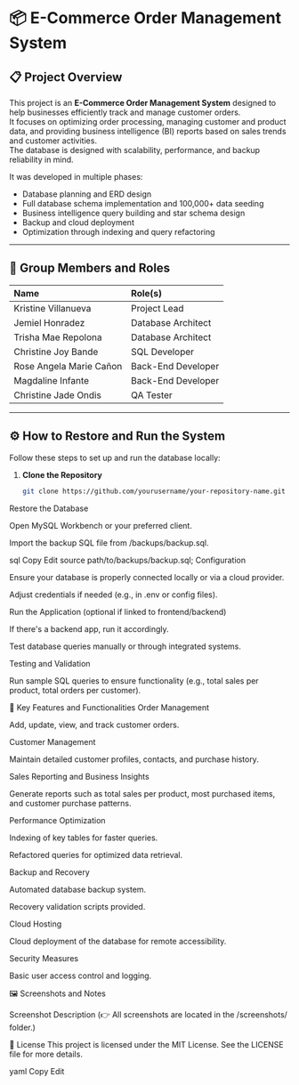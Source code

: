 # 📦 E-Commerce Order Management System

## 📋 Project Overview

This project is an **E-Commerce Order Management System** designed to help businesses efficiently track and manage customer orders.  
It focuses on optimizing order processing, managing customer and product data, and providing business intelligence (BI) reports based on sales trends and customer activities.  
The database is designed with scalability, performance, and backup reliability in mind.

It was developed in multiple phases:
- Database planning and ERD design
- Full database schema implementation and 100,000+ data seeding
- Business intelligence query building and star schema design
- Backup and cloud deployment
- Optimization through indexing and query refactoring

---

## 👥 Group Members and Roles

| Name | Role(s) |
| :--- | :------ |
| Kristine Villanueva | Project Lead |
| Jemiel Honradez | Database Architect |
| Trisha Mae Repolona | Database Architect |
| Christine Joy Bande | SQL Developer |
| Rose Angela Marie Cañon | Back-End Developer |
| Magdaline Infante | Back-End Developer |
| Christine Jade Ondis | QA Tester |

---

## ⚙️ How to Restore and Run the System

Follow these steps to set up and run the database locally:

1. **Clone the Repository**
   ```bash
   git clone https://github.com/yourusername/your-repository-name.git
Restore the Database

Open MySQL Workbench or your preferred client.

Import the backup SQL file from /backups/backup.sql.

sql
Copy
Edit
source path/to/backups/backup.sql;
Configuration

Ensure your database is properly connected locally or via a cloud provider.

Adjust credentials if needed (e.g., in .env or config files).

Run the Application (optional if linked to frontend/backend)

If there's a backend app, run it accordingly.

Test database queries manually or through integrated systems.

Testing and Validation

Run sample SQL queries to ensure functionality (e.g., total sales per product, total orders per customer).

🚀 Key Features and Functionalities
Order Management

Add, update, view, and track customer orders.

Customer Management

Maintain detailed customer profiles, contacts, and purchase history.

Sales Reporting and Business Insights

Generate reports such as total sales per product, most purchased items, and customer purchase patterns.

Performance Optimization

Indexing of key tables for faster queries.

Refactored queries for optimized data retrieval.

Backup and Recovery

Automated database backup system.

Recovery validation scripts provided.

Cloud Hosting

Cloud deployment of the database for remote accessibility.

Security Measures

Basic user access control and logging.

🖼️ Screenshots and Notes

Screenshot	Description
(👉 All screenshots are located in the /screenshots/ folder.)

📄 License
This project is licensed under the MIT License.
See the LICENSE file for more details.

yaml
Copy
Edit
